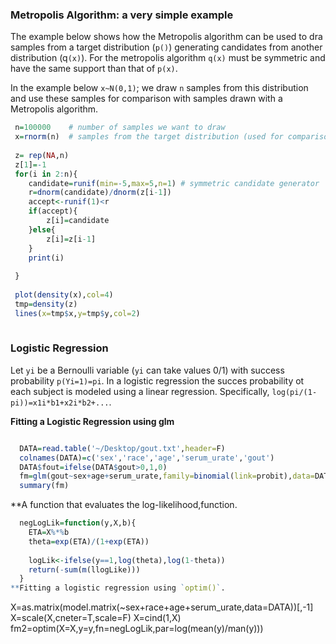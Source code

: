 
### Metropolis Algorithm: a very simple example


The example below shows how the Metropolis algorithm can be used to dra samples from a target distribution (`p()`) generating candidates 
from another distribution (q`(x)`). For the metropolis algorithm `q(x)` must be symmetric and have the same support than that of `p(x)`.

In the example below `x~N(0,1)`; we draw `n` samples from this distribution and use these samples for comparison with samples drawn
with a Metropolis algorithm.

```r
 n=100000    # number of samples we want to draw
 x=rnorm(n)  # samples from the target distribution (used for comparison only).
 
 z= rep(NA,n) 
 z[1]=-1
 for(i in 2:n){
 	candidate=runif(min=-5,max=5,n=1) # symmetric candidate generator
 	r=dnorm(candidate)/dnorm(z[i-1])
 	accept<-runif(1)<r
 	if(accept){
 		z[i]=candidate
 	}else{
 		z[i]=z[i-1]
 	}
 	print(i)
 	
 }
 
 plot(density(x),col=4)
 tmp=density(z)
 lines(x=tmp$x,y=tmp$y,col=2)
 
```


### Logistic Regression

Let `yi` be a Bernoulli variable (`yi` can take values 0/1) with success probability `p(Yi=1)=pi`.
In a logistic regression the succes probability ot each subject is modeled using a linear regression. Specifically,
`log(pi/(1-pi))=x1i*b1+x2i*b2+...`.


**Fitting a Logistic Regression using glm**

```r	

  DATA=read.table('~/Desktop/gout.txt',header=F)
  colnames(DATA)=c('sex','race','age','serum_urate','gout')
  DATA$fout=ifelse(DATA$gout>0,1,0)
  fm=glm(gout~sex+age+serum_urate,family=binomial(link=probit),data=DATA)
  summary(fm)

```
**A function that evaluates the log-likelihood,function.

```r
  negLogLik=function(y,X,b){
  	ETA=X%*%b
  	theta=exp(ETA)/(1+exp(ETA))
  	
  	logLik<-ifelse(y==1,log(theta),log(1-theta))
  	return(-sum(m(llogLike)))
  }
**Fitting a logistic regression using `optim()`.
```

  X=as.matrix(model.matrix(~sex+race+age+serum_urate,data=DATA))[,-1]
  X=scale(X,cneter=T,scale=F)
  X=cind(1,X)
  fm2=optim(X=X,y=y,fn=negLogLik,par=log(mean(y)/man(y)))
  
  
```
